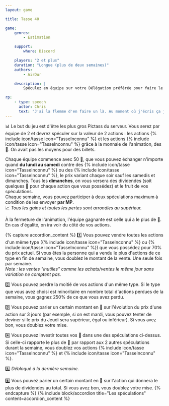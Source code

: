 ```yaml
---
layout: game

title: Tasse 40

game:
    genres:
        - Estimation

    support:
        where: Discord

    players: "2 et plus"
    duration: "Longue (plus de deux semaines)"
    authors:
        - AirDur

    description: |
        Spéculez en équipe sur votre Délégation préférée pour faire le plein de cacahuètes !

rp:
    - type: speech
      actor: Chris
      text: "J'ai la flemme d'en faire un là. Au moment où j'écris ça j'ai dûr faire quoi, cinq pages et plein de corrections. Je suis vidé. Donc pour le moment il n'y aura pas de RP."
---
```


📊 Le but du jeu est d'être les plus gros Pictass du serveur. Vous serez par équipe de 2 et devrez spéculer sur la valeur de 2 actions : les actions {% include icon/tasse icon="TasseInconnu" %} et les actions {% include icon/tasse icon="TasseInconnu" %} grâce à la monnaie de l'animation, des 🥜. On avait pas les moyens pour des billets.  

Chaque équipe commence avec 50 🥜, que vous pouvez échanger n'importe quand **du lundi au samedi** contre des {% include icon/tasse icon="TasseInconnu" %} ou des {% include icon/tasse icon="TasseInconnu" %}, le prix variant chaque soir sauf les samedis et dimanches.
Tous les **dimanches**, on vous versera des dividendes (soit quelques :peanuts: pour chaque action que vous possédez) et le fruit de vos spéculations.  
Chaque semaine, vous pouvez participer à deux spéculations maximum à condition de les envoyer **par MP**.  
📈 *Tous les gains et toutes les pertes sont arrondies au supérieur.*

À la fermeture de l'animation, l'équipe gagnante est celle qui a le plus de 🥜. En cas d'égalité, on ira voir du côté de vos actions.

{% capture accordion_content %}
1️⃣ Vous pouvez vendre toutes les actions d'un même type ({% include icon/tasse icon="TasseInconnu" %} ou {% include icon/tasse icon="TasseInconnu" %}) que vous possédez pour 70% du prix actuel. Si vous êtes la personne qui a vendu le plus d'actions de ce type en fin de semaine, vous doublez le montant de la vente. Une seule fois par semaine.  
*Note : les ventes "inutiles" comme les achats/ventes le même jour sans variation ne comptent pas.*

2️⃣ Vous pouvez perdre la moitié de vos actions d'un même type. Si le type que vous avez choisi est minoritaire en nombre total d'actions perdues de la semaine, vous gagnez 250% de ce que vous avez perdu.

3️⃣ Vous pouvez parier un certain montant en 🥜 sur l'évolution du prix d'une action sur 3 jours (par exemple, si on est mardi, vous pouvez tenter de deviner si le prix du Jeudi sera supérieur, égal ou inférieur). Si vous avez bon, vous doublez votre mise.

4️⃣ Vous pouvez investir toutes vos 🥜 dans une des spéculations ci-dessus. Si celle-ci rapporte le plus de 🥜 par rapport aux 2 autres spéculations durant la semaine, vous doublez vos actions {% include icon/tasse icon="TasseInconnu" %} et {% include icon/tasse icon="TasseInconnu" %}.

5️⃣ *Débloqué à la dernière semaine.*

6️⃣ Vous pouvez parier un certain montant en 🥜 sur l'action qui donnera le plus de dividendes au total. Si vous avez bon, vous doublez votre mise.
{% endcapture %}
{% include block/accordion title="Les spéculations" content=accordion_content %}
